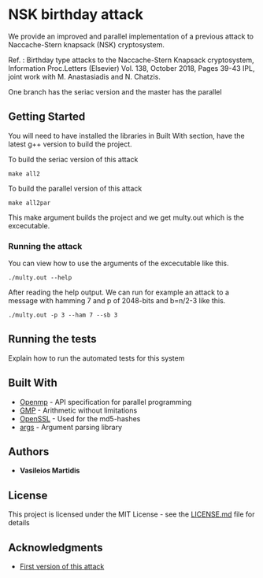 # NSK birthday attack

We provide an improved and parallel implementation of a previous attack to Naccache-Stern knapsack (NSK) cryptosystem.

Ref. : Birthday type attacks to the Naccache-Stern Knapsack cryptosystem, Information Proc.Letters (Elsevier) Vol. 138, October 2018, Pages 39-43 IPL, joint work with M. Anastasiadis and N. Chatzis.

One branch has the seriac version and the master has the parallel
## Getting Started

You will need to have installed the libraries in Built With section, have the latest g++ version to build the project.

To build the seriac version of this attack
```
make all2
```
To build the parallel version of this attack
```
make all2par
```
This make argument builds the project and we get multy.out which is the excecutable.

### Running the attack

You can view how to use the arguments of the excecutable like this. 
```
./multy.out --help
```

After reading the help output. We can run for example an attack to a message with hamming 7 and p of 2048-bits and b=n/2-3  like this.
```
./multy.out -p 3 --ham 7 --sb 3
```

## Running the tests

Explain how to run the automated tests for this system

## Built With

* [Openmp](https://www.openmp.org/) - API specification for parallel programming
* [GMP](https://gmplib.org/) - Arithmetic without limitations
* [OpenSSL](https://www.openssl.org/) - Used for the md5-hashes
* [args](https://github.com/Taywee/args) - Argument parsing library

## Authors

* **Vasileios Martidis**

## License

This project is licensed under the MIT License - see the [LICENSE.md](LICENSE.md) file for details

## Acknowledgments

* [First version of this attack](https://github.com/drazioti/python_scripts/tree/master/paper_ns)

